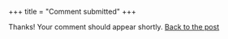 +++
title = "Comment submitted"
+++

Thanks! Your comment should appear shortly. <a href="javascript:history.back()">Back to the post</a>

